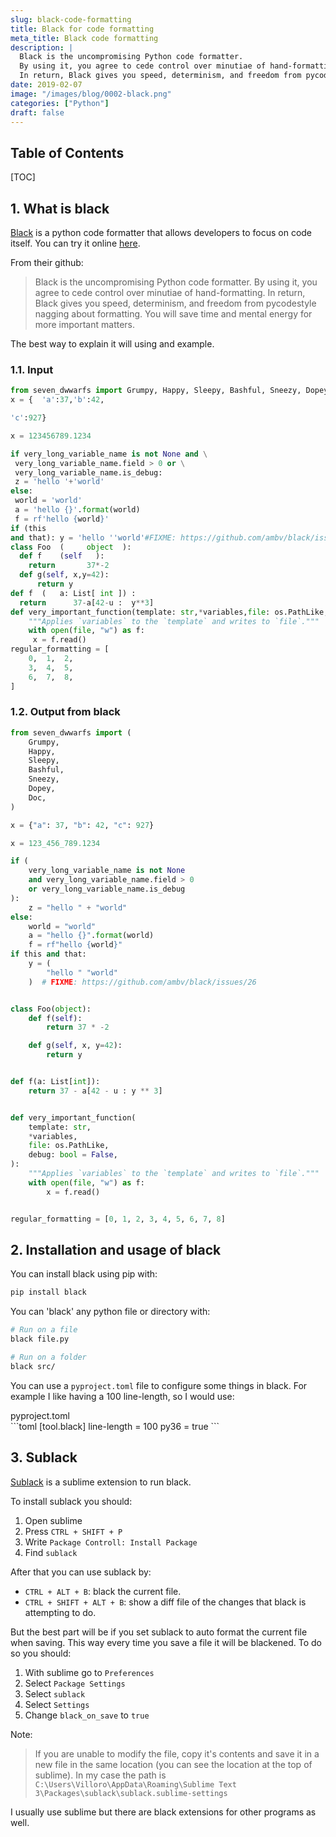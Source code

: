 ```yaml
---
slug: black-code-formatting
title: Black for code formatting
meta_title: Black code formatting
description: |
  Black is the uncompromising Python code formatter.
  By using it, you agree to cede control over minutiae of hand-formatting.
  In return, Black gives you speed, determinism, and freedom from pycodestyle nagging about formatting.
date: 2019-02-07
image: "/images/blog/0002-black.png"
categories: ["Python"]
draft: false
---
```


## Table of Contents

[TOC]

## 1. What is black

[Black](https://github.com/ambv/black) is a python code formatter that allows developers to focus on code itself. You can try it online [here](https://black.now.sh/).


From their github:

> Black is the uncompromising Python code formatter. By using it, you agree to cede control over minutiae of hand-formatting. In return, Black gives you speed, determinism, and freedom from pycodestyle nagging about formatting. You will save time and mental energy for more important matters.

The best way to explain it will using and example.

### 1.1. Input

```python
from seven_dwwarfs import Grumpy, Happy, Sleepy, Bashful, Sneezy, Dopey, Doc
x = {  'a':37,'b':42,

'c':927}

x = 123456789.1234

if very_long_variable_name is not None and \
 very_long_variable_name.field > 0 or \
 very_long_variable_name.is_debug:
 z = 'hello '+'world'
else:
 world = 'world'
 a = 'hello {}'.format(world)
 f = rf'hello {world}'
if (this
and that): y = 'hello ''world'#FIXME: https://github.com/ambv/black/issues/26
class Foo  (     object  ):
  def f    (self   ):
    return       37*-2
  def g(self, x,y=42):
      return y
def f  (   a: List[ int ]) :
  return      37-a[42-u :  y**3]
def very_important_function(template: str,*variables,file: os.PathLike,debug:bool=False,):
    """Applies `variables` to the `template` and writes to `file`."""
    with open(file, "w") as f:
     x = f.read()
regular_formatting = [
    0,  1,  2,
    3,  4,  5,
    6,  7,  8,
]
```

### 1.2. Output from black
```python
from seven_dwwarfs import (
    Grumpy,
    Happy,
    Sleepy,
    Bashful,
    Sneezy,
    Dopey,
    Doc,
)

x = {"a": 37, "b": 42, "c": 927}

x = 123_456_789.1234

if (
    very_long_variable_name is not None
    and very_long_variable_name.field > 0
    or very_long_variable_name.is_debug
):
    z = "hello " + "world"
else:
    world = "world"
    a = "hello {}".format(world)
    f = rf"hello {world}"
if this and that:
    y = (
        "hello " "world"
    )  # FIXME: https://github.com/ambv/black/issues/26


class Foo(object):
    def f(self):
        return 37 * -2

    def g(self, x, y=42):
        return y


def f(a: List[int]):
    return 37 - a[42 - u : y ** 3]


def very_important_function(
    template: str,
    *variables,
    file: os.PathLike,
    debug: bool = False,
):
    """Applies `variables` to the `template` and writes to `file`."""
    with open(file, "w") as f:
        x = f.read()


regular_formatting = [0, 1, 2, 3, 4, 5, 6, 7, 8]
```

## 2. Installation and usage of black

You can install black using pip with:

```sh
pip install black
```

You can 'black' any python file or directory with:
```sh
# Run on a file
black file.py

# Run on a folder
black src/
```

You can use a `pyproject.toml` file to configure some things in black. For example I like having a 100 line-length, so I would use:

<div class="input">
  pyproject.toml
</div>
```toml
[tool.black]
line-length = 100
py36 = true
```

## 3. Sublack

[Sublack](https://github.com/jgirardet/sublack) is a sublime extension to run black. 

To install sublack you should:

1. Open sublime
2. Press `CTRL + SHIFT + P`
3. Write `Package Controll: Install Package`
4. Find `sublack`

After that you can use sublack by:

* `CTRL + ALT + B`: black the current file.
* `CTRL + SHIFT + ALT + B`: show a diff file of the changes that black is attempting to do.

But the best part will be if you set sublack to auto format the current file when saving. This way every time you save a file it will be blackened. To do so you should:

1. With sublime go to `Preferences`
2. Select `Package Settings`
3. Select `sublack`
4. Select `Settings`
5. Change `black_on_save` to `true`

Note:
> If you are unable to modify the file, copy it's contents and save it in a new file in the same location (you can see the location at the top of sublime). In my case the path is `C:\Users\Villoro\AppData\Roaming\Sublime Text 3\Packages\sublack\sublack.sublime-settings`

I usually use sublime but there are black extensions for other programs as well.
